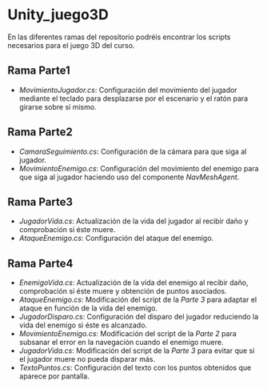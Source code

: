 # Unity_juego3D
En las diferentes ramas del repositorio podréis encontrar los scripts necesarios para el juego 3D del curso. 
## Rama Parte1

+ _MovimientoJugador.cs_: Configuración del movimiento del jugador mediante el teclado para desplazarse por el escenario y el ratón para girarse sobre sí mismo.
## Rama Parte2

+ _CamaraSeguimiento.cs_: Configuración de la cámara para que siga al jugador.
+ _MovimientoEnemigo.cs_: Configuración del movimiento del enemigo para que siga al jugador haciendo uso del componente  _NavMeshAgent_.
## Rama Parte3

+ _JugadorVida.cs_: Actualización de la vida del jugador al recibir daño y comprobación si éste muere.
+ _AtaqueEnemigo.cs_: Configuración del ataque del enemigo.
## Rama Parte4

+ _EnemigoVida.cs_: Actualización de la vida del enemigo al recibir daño, comprobación si éste muere y obtención de puntos asociados.
+ _AtaqueEnemigo.cs_: Modificación del script de la _Parte 3_ para adaptar el ataque en función de la vida del enemigo.
+ _JugadorDisparo.cs_: Configuración del disparo del jugador reduciendo la vida del enemigo si éste es alcanzado.
+ _MovimientoEnemigo.cs_: Modificación del script de la _Parte 2_ para subsanar el error en la navegación cuando el enemigo muere.
+ _JugadorVida.cs_: Modificación del script de la _Parte 3_ para evitar que si el jugador muere no pueda disparar más.
+ _TextoPuntos.cs_: Configuración del texto con los puntos obtenidos que aparece por pantalla.
